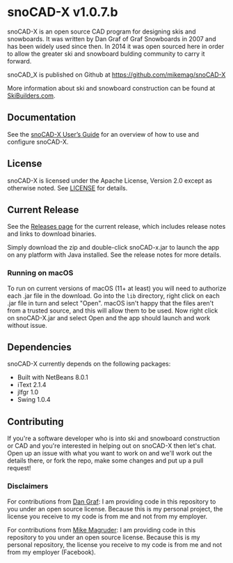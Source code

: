 # snoCAD-X v1.0.7.b

snoCAD-X is an open source CAD program for designing skis and
snowboards. It was written by Dan Graf of Graf Snowboards in 2007 and
has been widely used since then. In 2014 it was open sourced here in
order to allow the greater ski and snowboard bulding community to
carry it forward.

snoCAD_X is published on Github at https://github.com/mikemag/snoCAD-X

More information about ski and snowboard construction can be found at
[SkiBuilders.com](http://www.skibuilders.com/).

## Documentation

See the [snoCAD-X User’s
Guide](https://github.com/mikemag/snoCAD-X/blob/master/snoCAD-X_UserGuide.doc)
for an overview of how to use and configure snoCAD-X.

## License

snoCAD-X is licensed under the Apache License, Version 2.0 except as
otherwise noted. See
[LICENSE](https://github.com/mikemag/snoCAD-X/blob/master/LICENSE) for
details.

## Current Release

See the [Releases page](https://github.com/mikemag/snoCAD-X/releases)
for the current release, which includes release notes and links to
download binaries.

Simply download the zip and double-click snoCAD-x.jar to launch the
app on any platform with Java installed. See the release notes for
more details.

### Running on macOS

To run on current versions of macOS (11+ at least) you will need to authorize each .jar file in the download. Go into the `lib`
directory, right click on each .jar file in turn and select "Open". macOS isn't happy that the files aren't from a trusted source,
and this will allow them to be used. Now right click on snoCAD-X.jar and select Open and the app should launch and work without issue.

## Dependencies

snoCAD-X currently depends on the following packages:

* Built with NetBeans 8.0.1
* iText 2.1.4
* jlfgr 1.0
* Swing 1.0.4

## Contributing

If you're a software developer who is into ski and snowboard
construction or CAD and you're interested in helping out on snoCAD-X
then let's chat. Open up an issue with what you want to work on and
we'll work out the details there, or fork the repo, make some changes
and put up a pull request!

### Disclaimers

For contributions from [Dan Graf](https://github.com/danielgraf): I am
providing code in this repository to you under an open source
license. Because this is my personal project, the license you receive
to my code is from me and not from my employer.

For contributions from [Mike Magruder](https://github.com/mikemag): I
am providing code in this repository to you under an open source
license. Because this is my personal repository, the license you
receive to my code is from me and not from my employer (Facebook).
